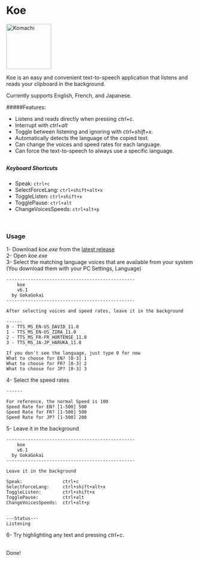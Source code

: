 # Koe
   
<img src="/Source/komachi.ico" alt="Komachi" width="120"/>

<br>

Koe is an easy and convenient text-to-speech application that listens and reads your clipboard in the background.   

Currently supports English, French, and Japanese.  
  
#####Features:
- Listens and reads directly when pressing *ctrl+c*.  
- Interrupt with *ctrl+alt*
- Toggle between listening and ignoring with *ctrl+shift+x*.  
- Automatically detects the language of the copied text.  
- Can change the voices and speed rates for each language.  
- Can force the text-to-speech to always use a specific language.   
 
##  

##### Keyboard Shortcuts

- Speak: `ctrl+c`
- SelectForceLang: `ctrl+shift+alt+x`
- ToggleListen: `ctrl+shift+x`
- TogglePause: `ctrl+alt`
- ChangeVoicesSpeeds: `ctrl+alt+p`

<br>

### Usage 
1- Download *koe.exe* from the <a href="https://github.com/GokaGokai/koe/releases">latest release</a>  
2- Open *koe.exe*  
3- Select the matching language voices that are available from your system  
(You download them with your PC Settings, Language)
```
------------------------------------------------
    koe
    v6.1
  by GokaGokai
------------------------------------------------

After selecting voices and speed rates, leave it in the background

------
0 - TTS_MS_EN-US_DAVID_11.0
1 - TTS_MS_EN-US_ZIRA_11.0
2 - TTS_MS_FR-FR_HORTENSE_11.0
3 - TTS_MS_JA-JP_HARUKA_11.0

If you don't see the language, just type 0 for now
What to choose for EN? [0-3] 1
What to choose for FR? [0-3] 2
What to choose for JP? [0-3] 3
```
4- Select the speed rates  
```
------

For reference, the normal Speed is 100
Speed Rate for EN? [1-500] 500
Speed Rate for FR? [1-500] 500
Speed Rate for JP? [1-500] 200
```
5- Leave it in the background  
```
------------------------------------------------
    koe
    v6.1
  by GokaGokai
------------------------------------------------

Leave it in the background

Speak:               ctrl+c
SelectForceLang:     ctrl+shift+alt+x
ToggleListen:        ctrl+shift+x
TogglePause:         ctrl+alt
ChangeVoicesSpeeds:  ctrl+alt+p


---Status---
Listening 
```

6- Try highlighting any text and pressing *ctrl+c*.  

<br>   
Done!  


